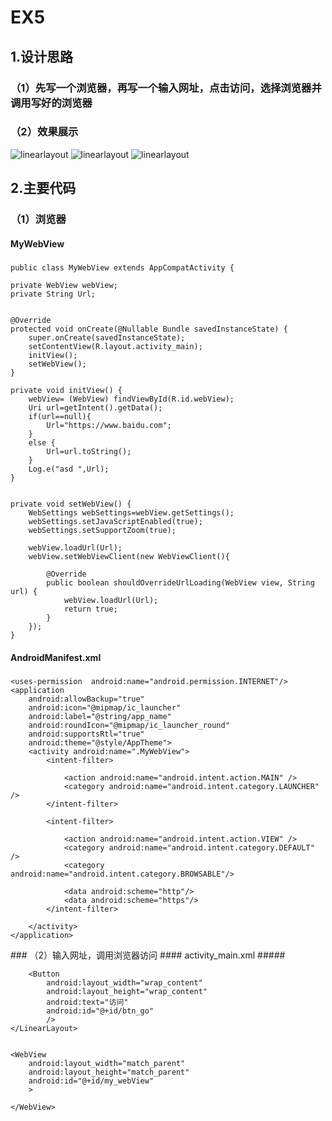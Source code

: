 # EX5
## 1.设计思路
### （1）先写一个浏览器，再写一个输入网址，点击访问，选择浏览器并调用写好的浏览器
### （2）效果展示
![linearlayout](https://github.com/PresidentChao/EX5/blob/master/1.png)
![linearlayout](https://github.com/PresidentChao/EX5/blob/master/2.png)
![linearlayout](https://github.com/PresidentChao/EX5/blob/master/3.png)
## 2.主要代码
### （1）浏览器
#### MyWebView
#####
    public class MyWebView extends AppCompatActivity {

    private WebView webView;
    private String Url;


    @Override
    protected void onCreate(@Nullable Bundle savedInstanceState) {
        super.onCreate(savedInstanceState);
        setContentView(R.layout.activity_main);
        initView();
        setWebView();
    }

    private void initView() {
        webView= (WebView) findViewById(R.id.webView);
        Uri url=getIntent().getData();
        if(url==null){
            Url="https://www.baidu.com";
        }
        else {
            Url=url.toString();
        }
        Log.e("asd ",Url);
    }


    private void setWebView() {
        WebSettings webSettings=webView.getSettings();
        webSettings.setJavaScriptEnabled(true);
        webSettings.setSupportZoom(true);

        webView.loadUrl(Url);
        webView.setWebViewClient(new WebViewClient(){

            @Override
            public boolean shouldOverrideUrlLoading(WebView view, String url) {
                webView.loadUrl(Url);
                return true;
            }
        });
    }
#### AndroidManifest.xml
##### 
<?xml version="1.0" encoding="utf-8"?>
<manifest xmlns:android="http://schemas.android.com/apk/res/android"
    package="com.example.lenovo.ex5_webview">


    <uses-permission  android:name="android.permission.INTERNET"/>
    <application
        android:allowBackup="true"
        android:icon="@mipmap/ic_launcher"
        android:label="@string/app_name"
        android:roundIcon="@mipmap/ic_launcher_round"
        android:supportsRtl="true"
        android:theme="@style/AppTheme">
        <activity android:name=".MyWebView">
            <intent-filter>

                <action android:name="android.intent.action.MAIN" />
                <category android:name="android.intent.category.LAUNCHER" />
            </intent-filter>

            <intent-filter>

                <action android:name="android.intent.action.VIEW" />
                <category android:name="android.intent.category.DEFAULT" />
                <category android:name="android.intent.category.BROWSABLE"/>

                <data android:scheme="http"/>
                <data android:scheme="https"/>
            </intent-filter>

        </activity>
    </application>

</manifest>
### （2）输入网址，调用浏览器访问
#### activity_main.xml
#####
<?xml version="1.0" encoding="utf-8"?>
<LinearLayout xmlns:android="http://schemas.android.com/apk/res/android"
    xmlns:tools="http://schemas.android.com/tools"
    android:id="@+id/activity_main"
    android:layout_width="match_parent"
    android:layout_height="match_parent"
    android:orientation="vertical"
    tools:context="com.example.lenovo.ex5.MainActivity">
    <LinearLayout
        android:layout_width="match_parent"
        android:layout_height="wrap_content"
        android:orientation="horizontal"
        >
        <EditText
            android:layout_width="match_parent"
            android:layout_height="wrap_content"
            android:textSize="20sp"
            android:hint="输入网址"
            android:layout_weight="1"
            android:id="@+id/et_url"
            />

        <Button
            android:layout_width="wrap_content"
            android:layout_height="wrap_content"
            android:text="访问"
            android:id="@+id/btn_go"
            />
    </LinearLayout>


    <WebView
        android:layout_width="match_parent"
        android:layout_height="match_parent"
        android:id="@+id/my_webView"
        >

    </WebView>

</LinearLayout>
